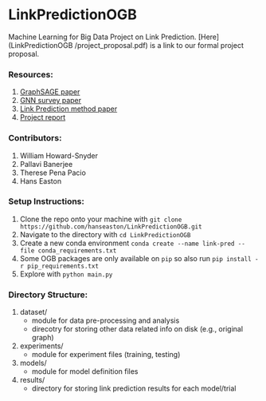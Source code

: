 # LinkPredictionOGB
Machine Learning for Big Data Project on Link Prediction. [Here](LinkPredictionOGB
/project_proposal.pdf) is a link to our formal project proposal.


### Resources:
1. [GraphSAGE paper](https://arxiv.org/pdf/1706.02216.pdf)
2. [GNN survey paper](https://arxiv.org/pdf/1901.00596.pdf)
3. [Link Prediction method paper](http://www.eecs.harvard.edu/~michaelm/CS222/linkpred.pdf)
4. [Project report](https://www.overleaf.com/project/63c6ce9ebfd91ea9e32541d1)

### Contributors:
1. William Howard-Snyder
2. Pallavi Banerjee
3. Therese Pena Pacio
4. Hans Easton

### Setup Instructions:
1. Clone the repo onto your machine with `git clone https://github.com/hanseaston/LinkPredictionOGB.git`
2. Navigate to the directory with `cd LinkPredictionOGB`
3. Create a new conda environment `conda create --name link-pred --file conda_requirements.txt`
4. Some OGB packages are only available on `pip` so also run `pip install -r pip_requirements.txt` 
5. Explore with `python main.py`


### Directory Structure:
1. dataset/
    - module for data pre-processing and analysis
    - direcotry for storing other data related info on disk (e.g., original graph)
2. experiments/
    - module for experiment files (training, testing)
3. models/
    - module for model definition files
4. results/
    - directory for storing link prediction results for each model/trial
